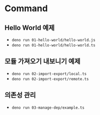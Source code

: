 # Command

## Hello World 예제

- `deno run 01-hello-world/hello-world.js`
- `deno run 01-hello-world/hello-world.ts`

## 모듈 가져오기 내보니기 예제

- `deno run 02-import-export/local.ts`
- `deno run 02-import-export/remote.ts`

## 의존성 관리

- `deno run 03-manage-dep/example.ts`
